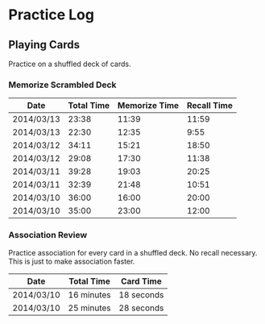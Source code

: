 # Practice Log

## Playing Cards

Practice on a shuffled deck of cards.

### Memorize Scrambled Deck

| Date       | Total Time | Memorize Time | Recall Time |
| ---------- | ---------- | ------------- | ----------- |
| 2014/03/13 | 23:38      | 11:39         | 11:59       |
| 2014/03/13 | 22:30      | 12:35         | 9:55        |
| 2014/03/12 | 34:11      | 15:21         | 18:50       |
| 2014/03/12 | 29:08      | 17:30         | 11:38       |
| 2014/03/11 | 39:28      | 19:03         | 20:25       |
| 2014/03/11 | 32:39      | 21:48         | 10:51       |
| 2014/03/10 | 36:00      | 16:00         | 20:00       |
| 2014/03/10 | 35:00      | 23:00         | 12:00       |

### Association Review

Practice association for every card in a shuffled deck. No recall necessary.
This is just to make association faster.

| Date       | Total Time | Card Time  |
| ---------- | ---------- | ---------- |
| 2014/03/10 | 16 minutes | 18 seconds |
| 2014/03/10 | 25 minutes | 28 seconds |
